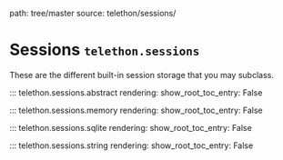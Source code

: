 path: tree/master
source: telethon/sessions/

# Sessions <small>`telethon.sessions`</small>

These are the different built-in session storage that you may subclass.

::: telethon.sessions.abstract
    rendering:
        show_root_toc_entry: False

::: telethon.sessions.memory
    rendering:
        show_root_toc_entry: False

::: telethon.sessions.sqlite
    rendering:
        show_root_toc_entry: False

::: telethon.sessions.string
    rendering:
        show_root_toc_entry: False
